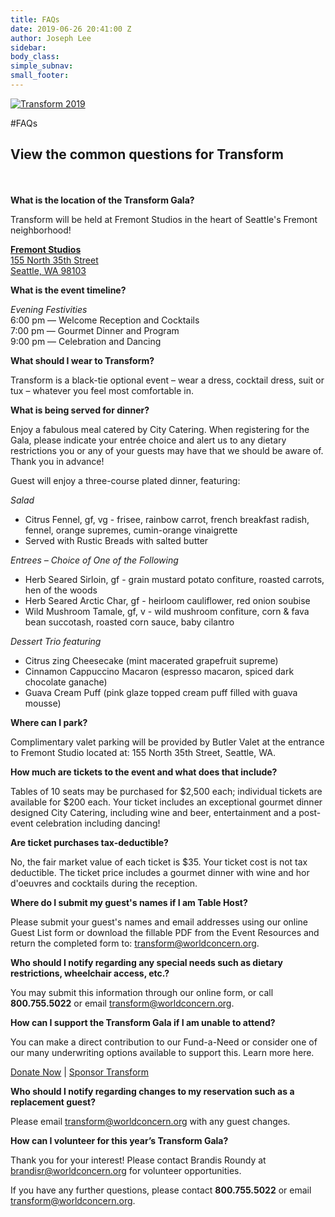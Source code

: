 ```yaml
---
title: FAQs
date: 2019-06-26 20:41:00 Z
author: Joseph Lee
sidebar: 
body_class: 
simple_subnav: 
small_footer: 
---
```


<a href="/transform#details" title="Back to Tranform Overview"><img src="/assets/images/transform-logo.svg" alt="Transform 2019" class="transform-logo" /></a>

#FAQs
## View the common questions for Transform
<br/><br/>
**What is the location of the Transform Gala?**

Transform will be held at Fremont Studios in the heart of Seattle's Fremont neighborhood!

[**Fremont Studios**<br/>
155 North 35th Street<br/>
Seattle, WA 98103](https://goo.gl/maps/kqW4pPjnuGUEUAUi7)

**What is the event timeline?**

*Evening Festivities*<br/>
6:00 pm —  Welcome Reception and Cocktails<br/>
7:00 pm — Gourmet Dinner and Program<br/>
9:00 pm — Celebration and Dancing

**What should I wear to Transform?**

Transform is a black-tie optional event – wear a dress, cocktail dress, suit or tux – whatever you feel most comfortable in.

**What is being served for dinner?**

Enjoy a fabulous meal catered by City Catering. When registering for the Gala, please indicate your entrée choice and alert us to any dietary restrictions you or any of your guests may have that we should be aware of. Thank you in advance!

Guest will enjoy a three-course plated dinner, featuring:

*Salad*
* Citrus Fennel, gf, vg - frisee, rainbow carrot, french breakfast radish, fennel, orange supremes, cumin-orange vinaigrette 
* Served with Rustic Breads with salted butter 

*Entrees – Choice of One of the Following*
* Herb Seared Sirloin, gf - grain mustard potato confiture, roasted carrots, hen of the woods
* Herb Seared Arctic Char, gf - heirloom cauliflower, red onion soubise
* Wild Mushroom Tamale,  gf, v - wild mushroom confiture, corn & fava bean succotash, roasted corn sauce, baby cilantro

*Dessert Trio featuring*
* Citrus zing Cheesecake (mint macerated grapefruit supreme)
* Cinnamon Cappuccino Macaron (espresso macaron, spiced dark chocolate ganache)
* Guava Cream Puff (pink glaze topped cream puff filled with guava mousse)

**Where can I park?**

Complimentary valet parking will be provided by Butler Valet at the entrance to Fremont Studio located at: 155 North 35th Street, Seattle, WA.

**How much are tickets to the event and what does that include?**

Tables of 10 seats may be purchased for $2,500 each; individual tickets are available for $200 each. Your ticket includes an exceptional gourmet dinner designed City Catering, including wine and beer, entertainment and a post-event celebration including dancing!

**Are ticket purchases tax-deductible?**

No, the fair market value of each ticket is $35. Your ticket cost is not tax deductible. The ticket price includes a gourmet dinner with wine and hor d'oeuvres and cocktails during the reception.

**Where do I submit my guest's names if I am Table Host?**

Please submit your guest's names and email addresses using our online Guest List form or download the fillable PDF from the Event Resources and return the completed form to:  [transform@worldconcern.org](mailto:transform@worldconcern.org).

**Who should I notify regarding any special needs such as dietary restrictions, wheelchair access, etc.?**

You may submit this information through our online form, or call **800.755.5022** or email [transform@worldconcern.org](mailto:transform@worldconcern.org).

**How can I support the Transform Gala if I am unable to attend?**

You can make a direct contribution to our Fund-a-Need or consider one of our many underwriting options available to support this. Learn more here.

[Donate Now](/transform/donate/) | [Sponsor Transform](/transform/sponsors/)

**Who should I notify regarding changes to my reservation such as a replacement guest?**

Please email [transform@worldconcern.org](mailto:transform@worldconcern.org)  with any guest changes.

**How can I volunteer for this year’s Transform Gala?**

Thank you for your interest! Please contact Brandis Roundy at [brandisr@worldconcern.org](mailto:brandisr@worldconcern.org) for volunteer opportunities.

If you have any further questions, please contact **800.755.5022** or email [transform@worldconcern.org](mailto:transform@worldconcern.org).
